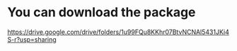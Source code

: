 # You can download the package
https://drive.google.com/drive/folders/1u99FQu8KKhr07BtvNCNAl5431JKi4S-r?usp=sharing

